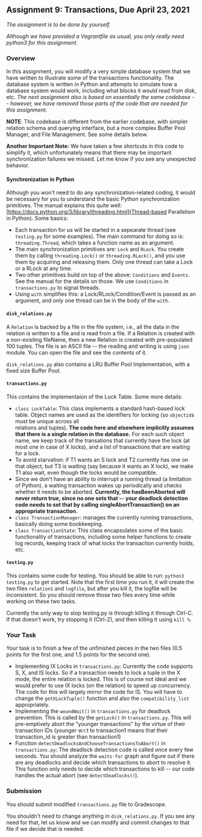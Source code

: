 ## Assignment 9: Transactions, Due April 23, 2021

*The assignment is to be done by yourself.*

*Although we have provided a Vagrantfile as usual, you only really need python3 for this assignment.*

### Overview

In this assignment, you will modify a very simple database system that we have written to illustrate some of the transactions functionality.
The database system is written in Python and attempts to simulate how a database system would work, including what blocks it would read from disk, etc.
*The next assignment also is based on essentially the same codebase -- however, we have removed those parts of the code that are needed for this assignment.*

**NOTE**: This codebase is different from the earlier codebase, with simpler relation schema and querying interface, but a more complex Buffer Pool Manager, and File Management.
See some details below.

**Another Important Note:** We have taken a few shortcuts in this code to simplify it, which unfortunately means that there may be important synchronization failures we missed. Let me know if you see any unexpected behavior.


#### Synchronization in Python
Although you won't need to do any synchronization-related coding, it would be necessary for you to understand the basic Python synchronization primitives. The manual
explains this quite well: [https://docs.python.org/3/library/threading.html](Thread-based Parallelism in Python). Some basics:
- Each transaction for us will be started in a sepearate thread (see `testing.py` for some examples). The main command for doing so is: `threading.Thread`, which takes a function name as an argument.
- The main synchronization primitives are: `Lock` and `RLock`. You create them by calling `threading.Lock()` or `threading.RLock()`, and you use them by acquiring and releasing them. Only one thread can take a Lock or a RLock at any time.
- Two other primitives build on top of the above: `Conditions` and `Events`. See the manual for the details on those. We use `Conditions` in `transactions.py` to signal threads.
- Using `with` simplifies this: a Lock/RLock/Condition/Event is passed as an argument, and only one thread can be in the body of the `with`.

#### `disk_relations.py` 
A `Relation` is backed by a file in the file system, i.e., all the data in the relation is written to a file and is read from a file. If a Relation is created with a non-existing fileName, then a new Relation is created with pre-populated 100 tuples. The file is an ASCII file -- the reading and writing is using `json` module. 
You can open the file and see the contents of it. 

`disk_relations.py` also contains a LRU Buffer Pool Implementation, with a fixed size Buffer Pool. 

#### `transactions.py`

This contains the implementaion of the Lock Table. Some more details:
- `class LockTable`: This class implements a standard hash-based lock table. Object names are used as the identifiers for locking (so `objectid`s must be unique across all  
relations and tuples). **The code here and elsewhere implicitly assumes that there is a single relation in the database.** For each such object name, we keep track of the transations that currently have the lock (at most one in case of X locks), and a list of transactions that are waiting for a lock. 
- To avoid starvation: if T1 wants an S lock and T2 currently has one on that object, but T3 is waiting (say because it wants an X lock), we make T1 also wait, even though the locks would be compatible.
- Since we don't have an ability to interrupt a running thread (a limitation of Python), a waiting transaction wakes up periodically and checks whether it needs to be aborted. **Currently, the hasBeenAborted will never return true, since no one sets that -- your deadlock detection code needs to set that by calling singleAbortTransaction() on an appropriate transaction.**
- `class TransactionManager`: manages the currently running transactions, basically doing some bookkeeping.
- `class TransactionState`: This class encapsulates some of the basic functionality of transactions, including some helper functions to create log records, keeping track of 
what locks the transaction currently holds, etc.

#### `testing.py`

This contains some code for testing. You should be able to run: `python3 testing.py` to get started. Note that the first time you run it, it will create the
two files `relation1` and `logfile`, but after you kill it, the logfile will be inconsistent. So you should remove those two files every time while working on these two tasks.

Currently the only way to stop testing.py is through killing it through Ctrl-C. If that doesn't work, try stopping it (Ctrl-Z), and then killing it using `kill %`.

### Your Task

Your task is to finish a few of the unfinished pieces in the two files (0.5 points for the first one, and 1.5 points for the second one).
* Implementing IX Locks in `transactions.py`: Currently the code supports S, X, and IS locks. So if a transaction needs to lock a tuple in the X mode, the entire relation is locked. This is of course not ideal and we would prefer to use IX locks (on the relation) to speed up concurrency. The code for this will largely mirror the code for IS. You will have to change the `getXLockTuple()` function and also the `compatibility_list` appropriately. 
* Implementing the `woundWait()` in `transactions.py` for deadlock prevention. This is called by the `getLock()` in `transactions.py`. This will pre-emptively abort the "younger transactions" by the virtue of their transaction IDs (younger w.r.t to  transaction1 means that their transaction_id is greater than transaction1)
* Function `detectDeadlocksAndChooseTransactionsToAbort()` in `transactions.py`: The deadlock detection code is called once every few seconds. You should analyze the `waits-for` graph and figure out 
if there are any deadlocks and decide which transactions to abort to resolve it. This function only needs to decide which transactions to kill --  our code handles the actual abort (see `detectDeadlocks()`).

### Submission
You should submit modified `transactions.py` file to Gradescope. 

You shouldn't need to change anything in `disk_relations.py`. If you see any need for that, let us know and we can modify and commit changes to that file if we decide that is needed.
